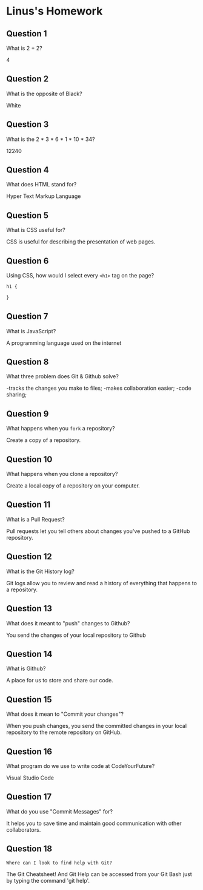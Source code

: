 # Linus's Homework

## Question 1

What is 2 + 2?

4

## Question 2

What is the opposite of Black?

White

## Question 3

What is the  2 * 3 * 6 * 1 * 10 * 34?

12240

## Question 4 

What does HTML stand for?

Hyper Text Markup Language

## Question 5

What is CSS useful for?

CSS is useful for describing the presentation of web pages.

## Question 6

Using CSS, how would I select every `<h1>` tag on the page?

```css
h1 {

}
```

## Question 7

What is JavaScript?

A programming language used on the internet

## Question 8

What three problem does Git & Github solve?

-tracks the changes you make to files;
-makes collaboration easier;
-code sharing;

## Question 9

What happens when you `fork` a repository?

Create a copy of a repository.
## Question 10 

What happens when you clone a repository?

Create a local copy of a repository on your computer.

## Question 11

What is a Pull Request?

Pull requests let you tell others about changes you've pushed to a GitHub repository.

## Question 12

What is the Git History log?

Git logs allow you to review and read a history of everything that happens to a repository.

## Question 13

What does it meant to "push" changes to Github?

You send the changes of your local repository to Github

## Question 14

What is Github?

A place for us to store and share our code.

## Question 15

What does it mean to "Commit your changes"?

When you push changes, you send the committed changes in your local repository to the remote repository on GitHub.

## Question 16

What program do we use to write code at CodeYourFuture?

Visual Studio Code

## Question 17

What do you use "Commit Messages" for?

It helps you to save time and maintain good communication with other collaborators.

## Question 18

`Where can I look to find help with Git?`

The Git Cheatsheet!
And Git Help can be accessed from your Git Bash just by typing the command 'git help'.
